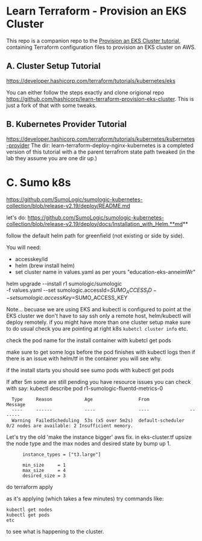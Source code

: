 # Learn Terraform - Provision an EKS Cluster
This repo is a companion repo to the [Provision an EKS Cluster tutorial](https://developer.hashicorp.com/terraform/tutorials/kubernetes/eks), containing
Terraform configuration files to provision an EKS cluster on AWS.

## A. Cluster Setup Tutorial
https://developer.hashicorp.com/terraform/tutorials/kubernetes/eks

You can either follow the steps exactly and clone origional repo https://github.com/hashicorp/learn-terraform-provision-eks-cluster. This is just a fork of that with some tweaks.


## B. Kubernetes Provider Tutorial
https://developer.hashicorp.com/terraform/tutorials/kubernetes/kubernetes-provider
The dir: learn-terraform-deploy-nginx-kubernetes is a completed version of this tutorial with a the parent terrafrom state path tweaked (in the lab they assume you are one dir up.)

# C. Sumo k8s
https://github.com/SumoLogic/sumologic-kubernetes-collection/blob/release-v2.19/deploy/README.md

let's do: https://github.com/SumoLogic/sumologic-kubernetes-collection/blob/release-v2.19/deploy/docs/Installation_with_Helm.**md**

follow the default helm path for greenfield (not existing or side by side).

You will need:
- accesskey/id
- helm (brew install helm)
- set cluster name in values.yaml as per yours "education-eks-anneimWr"

helm upgrade --install r1 sumologic/sumologic \
  -f values.yaml --set sumologic.accessId=$SUMO_ACCESS_ID --set sumologic.accessKey=$SUMO_ACCESS_KEY


Note... becuase we are using EKS and kubectl is configured to point at the EKS cluster we don't have to say ssh only a remote host, helm/kubectl will deploy remotely. if you might have more than one cluster setup make sure to do usual check you are pointing at right k8s  ```kubetcl cluster info``` etc.

check the pod name for the install container with kubetcl get pods

make sure to get some logs before the pod finishes with kubectl logs <podname> then if there is an issue with helm/tf in the container you will see why.

if the install starts you should see sumo pods with kubectl get pods

If after 5m some are still pending you have resource issues you can check with say:
kubectl describe pod r1-sumologic-fluentd-metrics-0

```
  Type     Reason            Age                 From               Message
  ----     ------            ----                ----               -------
  Warning  FailedScheduling  53s (x5 over 5m2s)  default-scheduler  0/2 nodes are available: 2 Insufficient memory.

```

Let's try the old 'make the instance bigger' aws fix. 
in eks-cluster.tf upsize the node type and the max nodes and desired state by bump up 1.
```
      instance_types = ["t3.large"]

      min_size     = 1
      max_size     = 4
      desired_size = 3
```
do terraform apply

as it's applying (which takes a few minutes) try commands like:
```
kubectl get nodes
kubectl get pods
etc
```

to see what is happening to the cluster.

